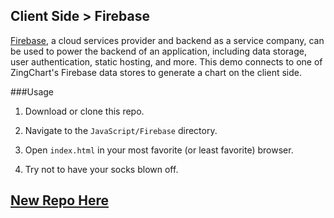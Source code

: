 ## Client Side > Firebase
[Firebase](http://www.firebase.com), a cloud services provider and backend as a service company, can be used to power the backend of an application, including data storage, user authentication, static hosting, and more. This demo connects to one of ZingChart's Firebase data stores to generate a chart on the client side.

###Usage
1. Download or clone this repo.

2. Navigate to the `JavaScript/Firebase` directory.

3. Open `index.html` in your most favorite (or least favorite) browser.

4. Try not to have your socks blown off.

## [New Repo Here](https://github.com/zingchart-demos/firebase)
